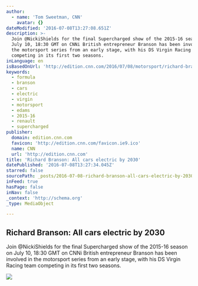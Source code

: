 ```yaml
---
author:
  - name: 'Tom Sweetman, CNN'
    avatar: {}
dateModified: '2016-07-08T13:27:08.651Z'
description: >-
  Join @NickiShields for the final Supercharged show of the 2015-16 season on
  July 10, 18:30 GMT on CNNi British entrepreneur Branson has been involved in
  the motorsport series from an early stage, with his DS Virgin Racing team
  competing in its first two seasons.
inLanguage: en
isBasedOnUrl: 'http://edition.cnn.com/2016/07/08/motorsport/richard-branson-formula-e/'
keywords:
  - formula
  - branson
  - cars
  - electric
  - virgin
  - motorsport
  - edams
  - 2015-16
  - renault
  - supercharged
publisher:
  domain: edition.cnn.com
  favicon: 'http://edition.cnn.com/favicon.ie9.ico'
  name: CNN
  url: 'http://edition.cnn.com'
title: 'Richard Branson: All cars electric by 2030'
datePublished: '2016-07-08T13:27:34.045Z'
starred: false
sourcePath: _posts/2016-07-08-richard-branson-all-cars-electric-by-2030.md
inFeed: true
hasPage: false
inNav: false
_context: 'http://schema.org'
_type: MediaObject

---
```

<article style=""><h1>Richard Branson: All cars electric by 2030</h1><p>Join @NickiShields for the final Supercharged show of the 2015-16 season on July 10, 18:30 GMT on CNNi British entrepreneur Branson has been involved in the motorsport series from an early stage, with his DS Virgin Racing team competing in its first two seasons.</p><img src="http://i2.cdn.turner.com/cnnnext/dam/assets/160707181122-branson-shields-large-tease.jpg" /></article>